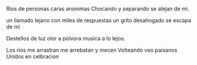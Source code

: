 Rios de personas
caras anonimas
Chocando y separando
se alejan de mi.

un llamado lejano
con miles de respuestas
un grito desahogado
se escapa de mi

Destellos de luz
olor a polvora
musica a lo lejos.

Los rios me arrastran
me arrebatan y mecen
Volteando veo paisanos
Unidos en celbracion
